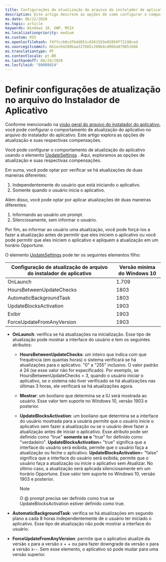 ```yaml
---
title: Configurações de atualização de arquivo do instalador de aplicativo
description: Este artigo descreve as opções de como configurar o comportamento de atualizações de aplicativo usando o arquivo do instalador do aplicativo.
ms.date: 06/12/2020
ms.topic: article
keywords: Windows 10, UWP, MSIX
ms.localizationpriority: medium
ms.custom: RS5
ms.openlocfilehash: f4ffccb0cdfbdd851c6561593e92059f72198ced
ms.sourcegitcommit: 6b1ec6420dbaa327b65c208b4cd00da87985104b
ms.translationtype: MT
ms.contentlocale: pt-BR
ms.lasthandoff: 08/29/2020
ms.locfileid: "89089924"
---
```

# <a name="configure-update-settings-in-the-app-installer-file"></a>Definir configurações de atualização no arquivo do Instalador de Aplicativo

Conforme mencionado na [visão geral do arquivo do instalador do aplicativo](app-installer-file-overview.md), você pode configurar o comportamento de atualização do aplicativo no arquivo do instalador do aplicativo. Este artigo explora as opções de atualização e suas respectivas compensações.

Você pode configurar o comportamento de atualização do aplicativo usando o elemento [UpdateSettings](/uwp/schemas/appinstallerschema/element-update-settings) . Aqui, exploramos as opções de atualização e suas respectivas compensações.

Em suma, você pode optar por verificar se há atualizações de duas maneiras diferentes:
1. Independentemente do usuário que está iniciando o aplicativo.
2. Somente quando o usuário inicia o aplicativo.

Além disso, você pode optar por aplicar atualizações de duas maneiras diferentes:
1. Informando ao usuário um prompt.
2. Silenciosamente, sem informar o usuário.

Por fim, ao informar ao usuário uma atualização, você pode forçá-los a fazer a atualização antes de permitir que eles iniciem o aplicativo ou você pode permitir que eles iniciem o aplicativo e apliquem a atualização em um horário Opportune.


O elemento [UpdateSettings](/uwp/schemas/appinstallerschema/element-update-settings) pode ter os seguintes elementos filho:

| Configuração de atualização de arquivo do instalador de aplicativo | Versão mínima do Windows 10
|------------------|--------------------|
|  OnLaunch| 1.709                |
|  HoursBetweenUpdateChecks| 1803                |
| AutomaticBackgroundTask | 1803 |
| UpdateBlocksActivation  | 1903 |
|  Exibir | 1903 |
|  ForceUpdateFromAnyVersion | 1903 |

- **OnLaunch**: verifica se há atualizações na inicialização. Esse tipo de atualização pode mostrar a interface do usuário e tem os seguintes atributos:

    - **HoursBetweenUpdateChecks**: um inteiro que indica com que frequência (em quantas horas) o sistema verificará se há atualizações para o aplicativo. "0" a "255" inclusivo. O valor padrão é 24 (se esse valor não for especificado). Por exemplo, se HoursBetweenUpdateChecks = 3, quando o usuário iniciar o aplicativo, se o sistema não tiver verificado se há atualizações nas últimas 3 horas, ele verificará se há atualizações agora.  

     - **Mostrar**: um booliano que determina se a IU será mostrada ao usuário. Esse valor tem suporte no Windows 10, versão 1903 e posterior.

     - **UpdateBlocksActivation**: um booliano que determina se a interface do usuário mostrada para a usuária permite que o usuário inicie o aplicativo sem fazer a atualização ou se o usuário deve fazer a atualização antes de iniciar o aplicativo. Esse atributo pode ser definido como "true" **somente se o** "true" for definido como "verdadeiro". **UpdateBlocksActivation**= "true" significa que a interface do usuário será exibida, permite que o usuário faça a atualização ou feche o aplicativo. **UpdateBlocksActivation**= "false" significa que a interface do usuário será exibida, permite que o usuário faça a atualização ou inicie o aplicativo sem Atualizar. No último caso, a atualização será aplicada silenciosamente em um horário Opportune. Esse valor tem suporte no Windows 10, versão 1903 e posterior.

        > [!NOTE]
        > O @ prompt precisa ser definido como true se UpdateBlocksActivation estiver definido como true.

- **AutomaticBackgroundTask**: verifica se há atualizações em segundo plano a cada 8 horas independentemente de o usuário ter iniciado o aplicativo. Esse tipo de atualização não pode mostrar a interface do usuário.

- **ForceUpdateFromAnyVersion**: permite que o aplicativo atualize da versão x para a versão x + + ou para fazer downgrade da versão x para a versão x--. Sem esse elemento, o aplicativo só pode mudar para uma versão superior.
